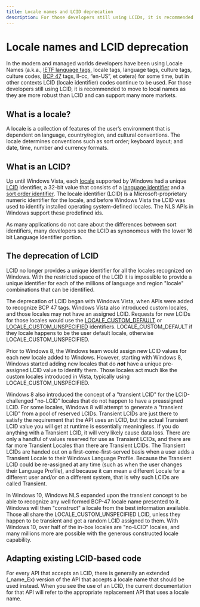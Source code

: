 ```yaml
---
title: Locale names and LCID deprecation
description: For those developers still using LCIDs, it is recommended to move to local names as they are more robust than LCID and can support many more markets.
---
```


# Locale names and LCID deprecation

In the modern and managed worlds developers have been using Locale Names (a.k.a., [IETF language tags,](http://en.wikipedia.org/wiki/IETF_language_tag) locale tags, language tags, culture tags, culture codes, [BCP 47](https://tools.ietf.org/html/bcp47) tags, ll-cc, “en-US”, et cetera) for some time, but in other contexts LCID (locale identifier) codes continue to be used.
For those developers still using LCID, it is recommended to move to local names as they are more robust than LCID and can support many more markets.

## What is a locale?

A locale is a collection of features of the user’s environment that is dependent on language, country/region, and cultural conventions. The locale determines conventions such as sort order; keyboard layout; and date, time, number and currency formats.

## What is an LCID?

Up until Windows Vista, each [locale](https://msdn.microsoft.com/library/dd318716(VS.85).aspx) supported by Windows had a unique [LCID](https://msdn.microsoft.com/library/dd373763(v=vs.85).aspx) identifier, a 32-bit value that consists of a [language identifier](https://msdn.microsoft.com/library/dd318691(VS.85).aspx) and a [sort order identifier](https://msdn.microsoft.com/library/dd374060(VS.85).aspx).
The locale identifier (LCID) is a Microsoft-proprietary numeric identifier for the locale, and before Windows Vista the LCID was used to identify installed operating system-defined locales.
The NLS APIs in Windows support these predefined ids.

As many applications do not care about the differences between sort identifiers, many developers see the LCID as synonomous with the lower 16 bit Language Identifier portion.

## The deprecation of LCID

LCID no longer provides a unique identifier for all the locales recognized on Windows.
With the restricted space of the LCID it is impossible to provide a unique identifier for each of the millions of language and region "locale" combinations that can be identified.

The deprecation of LCID began with Windows Vista, when APIs were added to recognize BCP 47 tags.
Windows Vista also introduced custom locales, and those locales may not have an assigned LCID.
Requests for new LCIDs for those locales would use the [LOCALE_CUSTOM_DEFAULT](/windows/win32/intl/locale-custom-constants) or [LOCALE_CUSTOM_UNSPECIFIED](/windows/win32/intl/locale-custom-constants) identifiers.  LOCALE_CUSTOM_DEFAULT if they locale happens to be the user default locale, otherwise LOCALE_CUSTOM_UNSPECIFIED.

Prior to Windows 8, the Windows team would assign new LCID values for each new locale added to Windows.
However, starting with Windows 8, Windows started adding new locales that do ***not*** have a unique pre-assigned LCID value to identify them.
Those locales act much like the custom locales introduced in Vista, typically using LOCALE_CUSTOM_UNSPECIFIED.

Windows 8 also introduced the concept of a "transient LCID" for the LCID-challenged "no-LCID" locales that do not happen to have a preassigned LCID.
For some locales, Windows 8 will attempt to generate a "transient LCID" from a pool of reserved LCIDs.
Transient LCIDs are just there to satisfy the requirement that the API uses an LCID, but the actual Transient LCID value you will get at runtime is essentially meaningless.
If you do anything with a Transient LCID, it will very likely cause data loss.
There are only a handful of values reserved for use as Transient LCIDs, and there are far more Transient Locales than there are Transient LCIDs.
The Transient LCIDs are handed out on a first-come-first-served basis when a user adds a Transient Locale to their Windows Language Profile.
Because the Transient LCID could be re-assigned at any time (such as when the user changes their Language Profile), and because it can mean a different Locale for a different user and/or on a different system, that is why such LCIDs are called Transient.

In Windows 10, Windows NLS expanded upon the transient concept to be able to recognize any well formed BCP-47 locale name presented to it.
Windows will then "construct" a locale from the best information available.
Those all share the LOCALE_CUSTOM_UNSPECIFIED LCID, unless they happen to be transient and get a random LCID assigned to them. With Windows 10, over half of the in-box locales are "no-LCID" locales, and many millions more are possible with the generous constructed locale capability.

## Adapting existing LCID-based code

For every API that accepts an LCID, there is generally an extended (_name_Ex) version of the API that accepts a locale name that should be used instead.
When you see the use of an LCID, the current documentation for that API will refer to the appropriate replacement API that uses a locale name.
